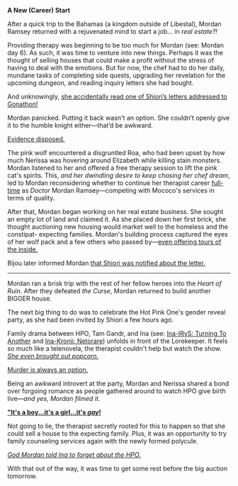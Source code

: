 **A New (Career) Start**

After a quick trip to the Bahamas (a kingdom outside of Libestal), Mordan Ramsey returned with a rejuvenated mind to start a job… in *real estate?!*

Providing therapy was beginning to be too much for Mordan (see: Mordan day 6). As such, it was time to venture into new things. Perhaps it was the thought of selling houses that could make a profit without the stress of having to deal with the emotions. But for now, the chef had to do her daily, mundane tasks of completing side quests, upgrading her revelation for the upcoming dungeon, and reading inquiry letters she had bought. 


And unknowingly, [she accidentally read one of Shiori’s letters addressed to Gonathon!](https://www.youtube.com/live/WG748SwXQVo?t=389)



Mordan panicked. Putting it back wasn't an option. She couldn’t openly give it to the humble knight either—that’d be awkward.


[Evidence disposed.](#embed:https://www.youtube.com/live/WG748SwXQVo?t=650) 


The pink wolf encountered a disgruntled Roa, who had been upset by how much Nerissa was hovering around Elizabeth while killing stain monsters. Mordan listened to her and offered a free therapy session to lift the pink cat's spirits. This, *and her dwindling desire to keep chasing her chef dream*, led to Mordan reconsidering whether to continue her therapist career [full-time](https://www.youtube.com/live/WG748SwXQVo?t=1927) as *Doctor* Mordan Ramsey—competing with Mococo's services in terms of quality. 


After that, Mordan began working on her real estate business. She sought an empty lot of land and claimed it. As she placed down her first brick, she thought auctioning new housing would market well to the homeless and the constipat- expecting families. Mordan's  building process captured the eyes of her wolf pack and a few others who passed by—[even offering tours of the inside.](https://www.youtube.com/live/WG748SwXQVo?t=4571)


Bijou later informed Mordan [that Shiori was notified about the letter.](https://www.youtube.com/live/WG748SwXQVo?t=4673) 


----

Mordan ran a brisk trip with the rest of her fellow heroes into the *Heart of Ruin*. After they defeated *the Curse*, Mordan returned to build another BIGGER house.

The next big thing to do was to celebrate the Hot Pink One's gender reveal party, as she had been invited by Shiori a few hours ago. 

Family drama between HPO, Tam Gandr, and Ina (see: [Ina-IRyS: Turning To Another](#edge:nino-ina-the-hot-purple-one-hot-pink-one-right-2-left-2) and [Ina-Kronii: Netorare](#edge:tam-gandr-nino-ina-the-hot-purple-one-left-1-right-1)) unfolds in front of the Lorekeeper. It feels so much like a telenovela, the therapist couldn't help but watch the show. [*She even brought out popcorn.*](https://www.youtube.com/live/WG748SwXQVo?t=11440)

[Murder is always an option.](https://www.youtube.com/live/WG748SwXQVo?t=11842)

Being an awkward introvert at the party, Mordan and Nerissa shared a bond over forgoing romance as people gathered around to watch HPO give birth live—*and yes, Mordan filmed it.*

[**"It's a boy...it's a girl...it's *gay*!**](#embed:https://www.youtube.com/live/WG748SwXQVo?t=12075)

Not going to lie, the therapist secretly rooted for this to happen so that she could sell a house to the expecting family. Plus, it was an opportunity to try family counseling services again with the newly formed polycule. 

*[God Mordan told Ina to forget about the HPO.](https://www.youtube.com/live/WG748SwXQVo?t=15053)* 

With that out of the way, it was time to get some rest before the big auction tomorrow.